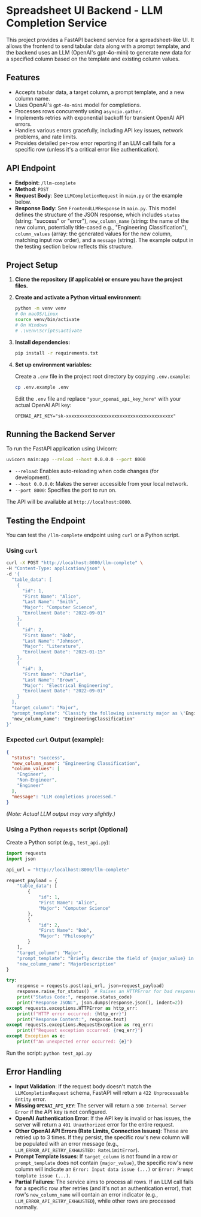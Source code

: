 # Spreadsheet UI Backend - LLM Completion Service

This project provides a FastAPI backend service for a spreadsheet-like UI. It allows the frontend to send tabular data along with a prompt template, and the backend uses an LLM (OpenAI's gpt-4o-mini) to generate new data for a specified column based on the template and existing column values.

## Features

-   Accepts tabular data, a target column, a prompt template, and a new column name.
-   Uses OpenAI's `gpt-4o-mini` model for completions.
-   Processes rows concurrently using `asyncio.gather`.
-   Implements retries with exponential backoff for transient OpenAI API errors.
-   Handles various errors gracefully, including API key issues, network problems, and rate limits.
-   Provides detailed per-row error reporting if an LLM call fails for a specific row (unless it's a critical error like authentication).

## API Endpoint

-   **Endpoint**: `/llm-complete`
-   **Method**: `POST`
-   **Request Body**: See `LLMCompletionRequest` in `main.py` or the example below.
-   **Response Body**: See `FrontendLLMResponse` in `main.py`. This model defines the structure of the JSON response, which includes `status` (string: "success" or "error"), `new_column_name` (string: the name of the new column, potentially title-cased e.g., "Engineering Classification"), `column_values` (array: the generated values for the new column, matching input row order), and a `message` (string). The example output in the testing section below reflects this structure.

## Project Setup

1.  **Clone the repository (if applicable) or ensure you have the project files.**

2.  **Create and activate a Python virtual environment:**

    ```bash
    python -m venv venv
    # On macOS/Linux
    source venv/bin/activate
    # On Windows
    # .\venv\Scripts\activate
    ```

3.  **Install dependencies:**

    ```bash
    pip install -r requirements.txt
    ```

4.  **Set up environment variables:**

    Create a `.env` file in the project root directory by copying `.env.example`:

    ```bash
    cp .env.example .env
    ```

    Edit the `.env` file and replace `"your_openai_api_key_here"` with your actual OpenAI API key:

    ```
    OPENAI_API_KEY="sk-xxxxxxxxxxxxxxxxxxxxxxxxxxxxxxxxxxxxxxxx"
    ```

## Running the Backend Server

To run the FastAPI application using Uvicorn:

```bash
uvicorn main:app --reload --host 0.0.0.0 --port 8000
```

-   `--reload`: Enables auto-reloading when code changes (for development).
-   `--host 0.0.0.0`: Makes the server accessible from your local network.
-   `--port 8000`: Specifies the port to run on.

The API will be available at `http://localhost:8000`.

## Testing the Endpoint

You can test the `/llm-complete` endpoint using `curl` or a Python script.

### Using `curl`

```bash
curl -X POST "http://localhost:8000/llm-complete" \
-H "Content-Type: application/json" \
-d '{
  "table_data": [
    {
      "id": 1,
      "First Name": "Alice",
      "Last Name": "Smith",
      "Major": "Computer Science",
      "Enrollment Date": "2022-09-01"
    },
    {
      "id": 2,
      "First Name": "Bob",
      "Last Name": "Johnson",
      "Major": "Literature",
      "Enrollment Date": "2023-01-15"
    },
    {
      "id": 3,
      "First Name": "Charlie",
      "Last Name": "Brown",
      "Major": "Electrical Engineering",
      "Enrollment Date": "2022-09-01"
    }
  ],
  "target_column": "Major",
  "prompt_template": "Classify the following university major as \'Engineer\' or \'Non-Engineer\': {major_value}. Respond with only \'Engineer\' or \'Non-Engineer\'.",
  "new_column_name": "EngineeringClassification"
}'
```

### Expected `curl` Output (example):

```json
{
  "status": "success",
  "new_column_name": "Engineering Classification",
  "column_values": [
    "Engineer",
    "Non-Engineer",
    "Engineer"
  ],
  "message": "LLM completions processed."
}
```

*(Note: Actual LLM output may vary slightly.)*

### Using a Python `requests` script (Optional)

Create a Python script (e.g., `test_api.py`):

```python
import requests
import json

api_url = "http://localhost:8000/llm-complete"

request_payload = {
    "table_data": [
        {
            "id": 1,
            "First Name": "Alice",
            "Major": "Computer Science"
        },
        {
            "id": 2,
            "First Name": "Bob",
            "Major": "Philosophy"
        }
    ],
    "target_column": "Major",
    "prompt_template": "Briefly describe the field of {major_value} in one sentence.",
    "new_column_name": "MajorDescription"
}

try:
    response = requests.post(api_url, json=request_payload)
    response.raise_for_status()  # Raises an HTTPError for bad responses (4XX or 5XX)
    print("Status Code:", response.status_code)
    print("Response JSON:", json.dumps(response.json(), indent=2))
except requests.exceptions.HTTPError as http_err:
    print(f"HTTP error occurred: {http_err}")
    print("Response Content:", response.text)
except requests.exceptions.RequestException as req_err:
    print(f"Request exception occurred: {req_err}")
except Exception as e:
    print(f"An unexpected error occurred: {e}")

```

Run the script: `python test_api.py`

## Error Handling

-   **Input Validation**: If the request body doesn't match the `LLMCompletionRequest` schema, FastAPI will return a `422 Unprocessable Entity` error.
-   **Missing `OPENAI_API_KEY`**: The server will return a `500 Internal Server Error` if the API key is not configured.
-   **OpenAI Authentication Error**: If the API key is invalid or has issues, the server will return a `401 Unauthorized` error for the entire request.
-   **Other OpenAI API Errors (Rate Limits, Connection Issues)**: These are retried up to 3 times. If they persist, the specific row's new column will be populated with an error message (e.g., `LLM_ERROR_API_RETRY_EXHAUSTED: RateLimitError`).
-   **Prompt Template Issues**: If `target_column` is not found in a row or `prompt_template` does not contain `{major_value}`, the specific row's new column will indicate an `Error: Input data issue (...)` or `Error: Prompt template issue (...)`.
-   **Partial Failures**: The service aims to process all rows. If an LLM call fails for a specific row after retries (and it's not an authentication error), that row's `new_column_name` will contain an error indicator (e.g., `LLM_ERROR_API_RETRY_EXHAUSTED`), while other rows are processed normally.

```
